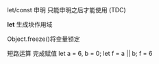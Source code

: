 let/const  申明 只能申明之后才能使用 (TDC)

**let** 生成块作用域


Object.freeze()将变量锁定

短路运算 完成赋值 
let a = 6, b = 0;
let f = a || b;
f = 6
